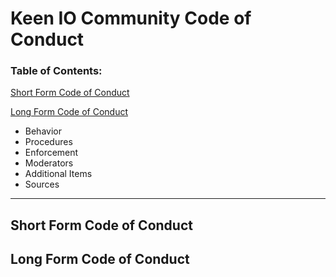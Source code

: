 # Keen IO Community Code of Conduct


### Table of Contents:

[Short Form Code of Conduct](#Short-Form-Code-of-Conduct)

[Long Form Code of Conduct](#Long-Form-Code-of-Conduct)
- Behavior
- Procedures
- Enforcement
- Moderators
- Additional Items
- Sources

----------

## Short Form Code of Conduct


## Long Form Code of Conduct

